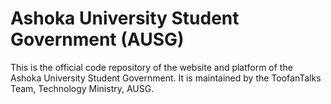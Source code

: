 # Ashoka University Student Government (AUSG)
This is the official code repository of the website and platform of the Ashoka University Student Government. It is maintained by the ToofanTalks Team, Technology Ministry, AUSG. 
